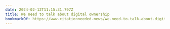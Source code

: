 ```yaml
---
date: 2024-02-12T11:15:31.797Z
title: We need to talk about digital ownership
bookmarkOf: https://www.citationneeded.news/we-need-to-talk-about-digital-ownership/
---
```

